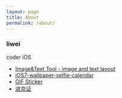 ```yaml
---
layout: page
title: About
permalink: /about/
---
```


### liwei
coder  iOS 

* [Image&Text Tool - image and text layout][app1]
* [iOS7-wallpaper-selfie-calendar][app2]
* [GIF Sticker][app3]
* [进京证][app4]


[app1]: https://itunes.apple.com/us/app/text-to-image-twitter-tool/id500391676?mt=8
[app2]: https://itunes.apple.com/us/app/ios7-wallpaper-selfie-calendar/id798654964?mt=8
[app3]: https://itunes.apple.com/cn/app/gif-tie-zhi/id1156926891?mt=8
[app4]: https://itunes.apple.com/cn/app/jin-jing-zheng/id859836293?mt=8